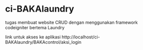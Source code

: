 # ci-BAKAlaundry
tugas membuat website CRUD dengan menggunakan framework codeigniter bertema Laundry

link untuk akses ke aplikasi
http://localhost/ci-BAKAlaundry/BAKAcontrol/aksi_login
